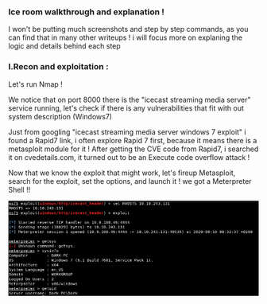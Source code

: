 <h3>Ice room walkthrough and explanation ! </h3>
<p> I won't be putting much screenshots and step by step commands, as you can find that in many other writeups ! i will focus more on explaning the logic and details behind each step </p>

<h3>I.Recon and exploitation : </h3>
<p>Let's run Nmap ! </p>
<src img="https://github.com/She9Bang/TryHackMe/blob/master/images/icenmap1.png">
<p>We notice that on port 8000 there is the "icecast streaming media server" service running, let's check if there is any vulnerabilities that fit with out system description (Windows7)</p>
<p> Just from googling "icecast streaming media server windows 7 exploit" i found a Rapid7 link, i often explore Rapid 7 first, because it means there is a metasploit module for it !
After getting the CVE code from Rapid7, i searched it on cvedetails.com, it turned out to be an Execute code overflow attack ! </p>
<src img="https://github.com/She9Bang/TryHackMe/blob/master/images/rapid7.png">
<src img="https://github.com/She9Bang/TryHackMe/blob/master/images/cve.png">

<p>Now that we know the exploit that might work, let's fireup Metasploit, search for the exploit, set the options, and launch it ! we got a Meterpreter Shell !! </p> 
<img src="https://github.com/She9Bang/TryHackMe/blob/master/images/shell.png">
